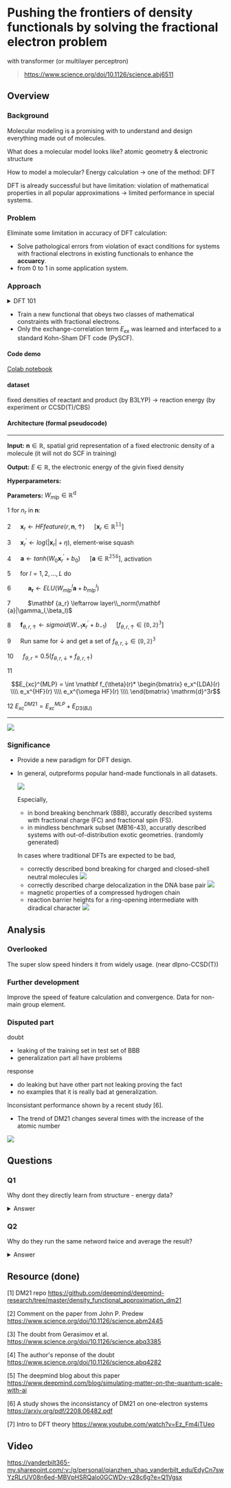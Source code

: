 # Pushing the frontiers of density functionals by solving the fractional electron problem
with transformer (or multilayer perceptron)
> https://www.science.org/doi/10.1126/science.abj6511

## Overview
### Background
Molecular modeling is a promising with to understand and design everything made out of molecules.

What does a molecular model looks like? atomic geometry & electronic structure

How to model a molecular? Energy calculation -> one of the method: DFT

DFT is already successful but have limitation: violation of mathematical properties in all popular approximations -> limited performance in special systems.

### Problem
Eliminate some limitation in accuracy of DFT calculation:
- Solve pathological errors from violation of exact conditions for systems with fractional electrons in existing functionals to enhance the **accuarcy**.
- from 0 to 1 in some application system.

### Approach

<details>
<summary>DFT 101</summary>

- Time-indenpendent Schrödinger Equation (TISE)

  ${\hat {H}}\Psi = E\Psi$ this gives energy

- TISE for molecule

  ${\hat {H}}\Psi =\left[{\hat {T}}+{\hat {V}}+{\hat {U}}\right]\Psi = \left[\sum_{i=1}^{N}\left(-{\frac {\hbar^{2}}{2m_{i}}}\nabla_{i}^{2}\right) + \sum_{i=1}^{N} V(\mathbf {r_i})+ \sum_{i \lt j}^{N}U\left(\mathbf {r_i},\mathbf {r_j}\right) \right]\Psi =E\Psi$

  limition in solving the many-body problem limits its solution.

- Hohenberg–Kohn theorems

  - electronic density can give wavefunction

    $\Psi_{0}=\Psi [n_{0}]$

    $O[n_{0}]={\big \langle }\Psi [n_{0}]{\big |}{\hat {O}}{\big |}\Psi [n_{0}]{\big \rangle }$
  - defines an energy functional for the system and proves that the ground-state electron density minimizes this energy functional

    $E[\rho ]=T_{s}[\rho ]+\int d\mathbf {r} \,v_{\text{ext}}(\mathbf {r} )\rho (\mathbf {r} )+E_{\text{H}}[\rho ]+E_{\text{xc}}[\rho ]$

- Self-consistent field

  $\left[-\frac{\hbar^2}{2m}\nabla^2+V_s(\vec r)\right] \phi_i(\vec r) =  \epsilon_i \phi(\vec r)$

  $n(\vec r )\equiv n_s(\vec r)=\sum_i^N \left|\phi_i(\vec r)\right|^2$

  $V_s = V +\int \frac{e^2n_s(\vec r\,')}{|\vec r-\vec r\,'|} {\rm d}^3r'+ V_{\rm XC}[n_s(\vec r)]$

  1. inital guess of $n(\vec r)$
  2. calculate $\V_s$ from DFT functional
  3. calculate $\phi_i(\vec r)$ or that $n(\vec r)$ from K-S equation
  4. do this until converge

</details>

- Train a new functional that obeys two classes of mathematical constraints with fractional electrons.
- Only the exchange-correlation term $E_{ex}$ was learned and interfaced to a standard Kohn-Sham DFT code (PySCF).

#### Code demo
[Colab notebook](https://colab.research.google.com/drive/1wl7wB1vNYKgYIdsWwKryCs-DX1lZWURv?usp=sharing)

#### dataset
fixed densities of reactant and product (by B3LYP) -> reaction energy (by experiment or CCSD(T)/CBS) 

#### Architecture (formal pseudocode)
***
**Input:** $\mathbf {n} \in \mathbb {R}$, spatial grid representation of a fixed electronic density of a molecule (it will not do SCF in training)

**Output:** $E \in \mathbb {R}$, the electronic energy of the givin fixed density

**Hyperparameters:** 

**Parameters:** $W_{mlp} \in \mathbb {R^d}$

1 for $n_r$ in $\mathbf {n}$:

2 &emsp; $\mathbf x_r \leftarrow HFfeature(r, \mathbf {n}, \uparrow)$ &emsp; $[\mathbf x_r \in \mathbb {R^{11}}]$

3 &emsp; $\mathbf x_r^\prime \leftarrow log(|\mathbf x_r| + \eta)$, element-wise squash

4 &emsp; $\mathbf a \leftarrow tanh(W_0\mathbf x_r^\prime + b_0)$ &emsp; $[\mathbf a \in \mathbb {R^{256}}]$, activation

5 &emsp; for $l = 1,2,...,L$ do

6 &emsp; &emsp; $\mathbf {a_r} \leftarrow ELU(W_{mlp}^l\mathbf {a} + b_{mlp}^l)$

7 &emsp; &emsp; $\mathbf {a_r} \leftarrow layer\\_norm(\mathbf {a}|\gamma_l,\beta_l)$

8 &emsp; $\mathbf f_{\theta,r,\uparrow} \leftarrow sigmoid(W_{-1}\mathbf x_r^\prime + b_{-1})$ &emsp; $[f_{\theta,r,\uparrow} \in \mathbb {(0,2)^{3}}]$

9 &emsp; Run same for $\downarrow$ and get a set of $f_{\theta,r,\downarrow} \in \mathbb {(0,2)^{3}}$

10 &emsp; $f_{\theta,r} = 0.5 (f_{\theta,r,\downarrow} + f_{\theta,r,\uparrow})$

11
```math
E_{xc}^{MLP} = \int \mathbf f_{\theta}(r)* \begin{bmatrix}  e_x^{LDA}(r)  \\\\  e_x^{HF}(r)  \\\\  e_x^{\omega HF}(r)  \\\\ \end{bmatrix} \mathrm{d}^3r
```

12 $E_{xc}^{DM21} = E_{xc}^{MLP} + E_{D3(BJ)}$
***
![](resource/model.png)

### Significance
- Provide a new paradigm for DFT design.
- In general, outpreforms popular hand-made functionals in all datasets.

  ![](resource/benchmark_result.png)

  Especially, 
  - in bond breaking benchmark (BBB), accuratly described systems with fractional charge (FC) and fractional spin (FS).
  - in mindless benchmark subset (MB16-43), accuratly described systems with out-of-distribution exotic geometries. (randomly generated)

  In cases where traditional DFTs are expected to be bad,
  - correctly described bond breaking for charged and closed-shell neutral molecules
    ![](resource/bond_diss.png)
  - correctly described charge delocalization in the DNA base pair
    ![](resource/DNA_pair.png)
  - magnetic properties of a compressed hydrogen chain
  - reaction barrier heights for a ring-opening intermediate with diradical character
    ![](resource/H-chain_and_barrier.png)

## Analysis
### Overlooked
The super slow speed hinders it from widely usage. (near dlpno-CCSD(T))
### Further development
Improve the speed of feature calculation and convergence.
Data for non-main group element.
### Disputed part
doubt
- leaking of the training set in test set of BBB
- generalization part all have problems

response
- do leaking but have other part not leaking proving the fact
-  no examples that it is really bad at generalization.

Inconsistant performance shown by a recent study [6].
- The trend of DM21 changes several times with the increase of the atomic number

![](resource/inconsistent.png)

## Questions
### Q1
Why dont they directly learn from structure - energy data?
<details>
<summary>Answer</summary>

People have had many tries on it and the ability to generilize the model is the core problem.

</details>

### Q2

Why do they run the same netword twice and average the result?

<details>
<summary>Answer</summary>

To build spin symmetry.

</details>


## Resource (done)

[1] DM21 repo https://github.com/deepmind/deepmind-research/tree/master/density_functional_approximation_dm21

[2] Comment on the paper from John P. Predew https://www.science.org/doi/10.1126/science.abm2445

[3] The doubt from Gerasimov et al. https://www.science.org/doi/10.1126/science.abq3385

[4] The author's reponse of the doubt https://www.science.org/doi/10.1126/science.abq4282

[5] The deepmind blog about this paper https://www.deepmind.com/blog/simulating-matter-on-the-quantum-scale-with-ai

[6] A study shows the inconsistancy of DM21 on one-electron systems https://arxiv.org/pdf/2208.06482.pdf

[7] Intro to DFT theory https://www.youtube.com/watch?v=Ez_Fm4iTUeo

## Video
https://vanderbilt365-my.sharepoint.com/:v:/g/personal/qianzhen_shao_vanderbilt_edu/EdyCn7swYzRLrUV08n6ed-MBVpHSRQalo0GCWDy-y28c6g?e=Q1Vgsx
